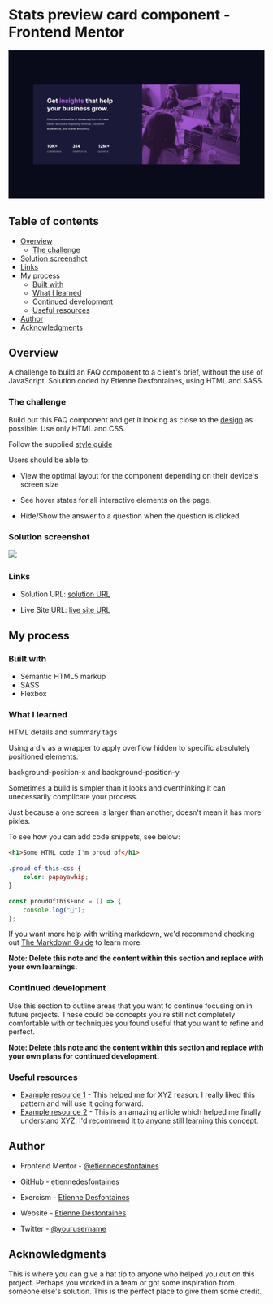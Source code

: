 # Stats preview card component - Frontend Mentor

![](./screenshots/stats-preview-component-desktop-screenshot.png)

## Table of contents

- [Overview](#overview)
  - [The challenge](#the-challenge)
- [Solution screenshot](#solution-screenshot)
- [Links](#links)
- [My process](#my-process)
  - [Built with](#built-with)
  - [What I learned](#what-i-learned)
  - [Continued development](#continued-development)
  - [Useful resources](#useful-resources)
- [Author](#author)
- [Acknowledgments](#acknowledgments)

## Overview

A challenge to build an FAQ component to a client's brief, without the use of JavaScript. Solution coded by Etienne Desfontaines, using HTML and SASS.

### The challenge

Build out this FAQ component and get it looking as close to the [design](./design) as possible. Use only HTML and CSS.

Follow the supplied [style guide](./style-guide.md)

Users should be able to:

- View the optimal layout for the component depending on their device's screen size

- See hover states for all interactive elements on the page.

- Hide/Show the answer to a question when the question is clicked

### Solution screenshot

![](./screenshots/faq-accordian-card-desktop-screenshot.jpg)

### Links

- Solution URL: [solution URL](https://github.com/etiennedesfontaines/frontend-mentor/tree/main/newbie/faq-accordion-card-main)

- Live Site URL: [live site URL](https://your-live-site-url.com)

## My process

### Built with

- Semantic HTML5 markup
- SASS
- Flexbox

### What I learned

HTML details and summary tags

Using a div as a wrapper to apply overflow hidden to specific absolutely positioned elements.

background-position-x and background-position-y

Sometimes a build is simpler than it looks and overthinking it can unecessarily complicate your process.

Just because a one screen is larger than another, doesn't mean it has more pixles.

To see how you can add code snippets, see below:

```html
<h1>Some HTML code I'm proud of</h1>
```

```css
.proud-of-this-css {
	color: papayawhip;
}
```

```js
const proudOfThisFunc = () => {
	console.log("🎉");
};
```

If you want more help with writing markdown, we'd recommend checking out [The Markdown Guide](https://www.markdownguide.org/) to learn more.

**Note: Delete this note and the content within this section and replace with your own learnings.**

### Continued development

Use this section to outline areas that you want to continue focusing on in future projects. These could be concepts you're still not completely comfortable with or techniques you found useful that you want to refine and perfect.

**Note: Delete this note and the content within this section and replace with your own plans for continued development.**

### Useful resources

- [Example resource 1](https://www.example.com) - This helped me for XYZ reason. I really liked this pattern and will use it going forward.
- [Example resource 2](https://www.example.com) - This is an amazing article which helped me finally understand XYZ. I'd recommend it to anyone still learning this concept.

## Author

- Frontend Mentor - [@etiennedesfontaines](https://www.frontendmentor.io/profile/etiennedesfontaines)
- GitHub - [etiennedesfontaines](https://github.com/etiennedesfontaines)
- Exercism - [Etienne Desfontaines](https://exercism.io/profiles/etiennedesfontaines)
- Website - [Etienne Desfontaines](#)

- Twitter - [@yourusername](https://www.twitter.com/yourusername)

## Acknowledgments

This is where you can give a hat tip to anyone who helped you out on this project. Perhaps you worked in a team or got some inspiration from someone else's solution. This is the perfect place to give them some credit.
